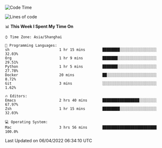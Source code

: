 <!--START_SECTION:waka-->
![Code Time](http://img.shields.io/badge/Code%20Time-692%20hrs%2027%20mins-blue)

![Lines of code](https://img.shields.io/badge/From%20Hello%20World%20I%27ve%20Written-22%20Thousand%20lines%20of%20code-blue)

📊 **This Week I Spent My Time On** 

```text
⌚︎ Time Zone: Asia/Shanghai

💬 Programming Languages: 
sh                       1 hr 15 mins        ████████░░░░░░░░░░░░░░░░░   32.03% 
Org                      1 hr 9 mins         ███████░░░░░░░░░░░░░░░░░░   29.51% 
Python                   1 hr 5 mins         ███████░░░░░░░░░░░░░░░░░░   27.78% 
Docker                   20 mins             ██░░░░░░░░░░░░░░░░░░░░░░░   8.72% 
Git                      3 mins              ░░░░░░░░░░░░░░░░░░░░░░░░░   1.62%

🔥 Editors: 
Emacs                    2 hrs 40 mins       █████████████████░░░░░░░░   67.97% 
Zsh                      1 hr 15 mins        ████████░░░░░░░░░░░░░░░░░   32.03%

💻 Operating System: 
Mac                      3 hrs 56 mins       █████████████████████████   100.0%

```


 Last Updated on 06/04/2022 06:34:10 UTC
<!--END_SECTION:waka-->
